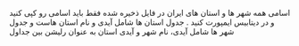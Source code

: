 اسامی همه شهر ها و استان های ایران در فایل ذخیره شده فقط باید اسامی رو کپی کنید و در دیتابیس ایمپورت کنید . 
جدول استان ها شامل آیدی و نام استان هاست و جدول شهر ها شامل آیدی، نام شهر و آیدی استان به عنوان رلیشن بین جداول
